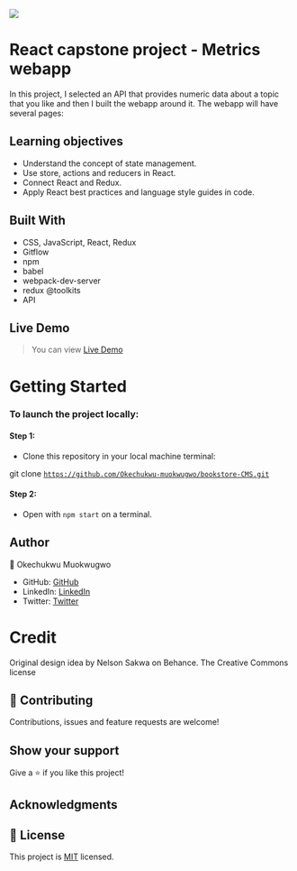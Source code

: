 ![](https://img.shields.io/badge/Microverse-blueviolet)

# React capstone project - Metrics webapp
In this project, I  selected an API that provides numeric data about a topic that you like and then I built the webapp around it. The webapp will have several pages:



 ## Learning objectives
- Understand the concept of state management.
- Use store, actions and reducers in React.
- Connect React and Redux.
- Apply React best practices and language style guides in code.

## Built With

- CSS, JavaScript, React, Redux
- Gitflow
- npm
- babel
- webpack-dev-server
- redux @toolkits
- API

## Live Demo
> You can view [Live Demo](https://okechukwu-muokwugwo.github.io/Bookstore-CMS)

# Getting Started

### To launch the project locally:

#### Step 1:
- Clone this repository in your local machine terminal:

git clone <code>https://github.com/Okechukwu-muokwugwo/bookstore-CMS.git</code>

#### Step 2:

- Open with <code>npm start</code> on a terminal.

## Author

👤 Okechukwu Muokwugwo

- GitHub: [GitHub](https://github.com/Okechukwu-muokwugwo)
- LinkedIn: [LinkedIn](https://www.linkedin.com/in/okeimuokwugwo/)
- Twitter: [Twitter](https://twitter.com/excel4eva)

# Credit

Original design idea by Nelson Sakwa on Behance.
The Creative Commons license  

## 🤝 Contributing

Contributions, issues and feature requests are welcome!


## Show your support

Give a ⭐️ if you like this project!

## Acknowledgments

## 📝 License

This project is [MIT](https://github.com/Okechukwu-muokwugwo/Bookstore-CMS/blob/API-react-redux/LICENSE.md) licensed.
